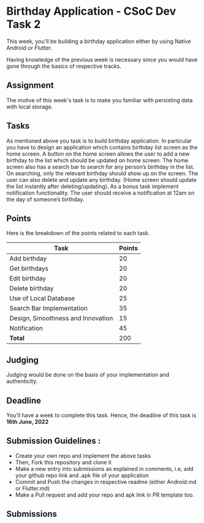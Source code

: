 # Birthday Application - CSoC Dev Task 2

This week, you'll be building a birthday application either by using Native Android or Flutter.

Having knowledge of the previous week is necessary since you would have gone through the basics of respective tracks.

## Assignment

The motive of this week's task is to make you familiar with persisting data with local storage.

## Tasks

As mentioned above you task is to build birthday application. In particular you have to design an application which contains birthday list screen as the home screen. A button on the home screen allows the user to add a new birthday to the list which should be updated on home screen. The home screen also has a search bar to search for any person’s birthday in the list. On searching, only the relevant birthday should show up on the screen. The user can also delete and update any birthday. (Home screen should update the list instantly after deleting/updating). As a bonus task implement notification functionality. The user should receive a notification at 12am on the day of someone’s birthday.

## Points
Here is the breakdown of the points related to each task.

|**Task**|**Points**  |
|--|--|
|Add birthday|20|
|Get birthdays|20|
|Edit birthday|20|
|Delete birthday|20|
|Use of Local Database|25|
|Search Bar Implementation|35|
|Design, Smoothness and Innovation|15|
|Notification|45|
|**Total**|200|

## Judging
Judging would be done on the basis of your implementation and authenticity.

## Deadline
You'll have a week to complete this task. Hence, the deadline of this task is **16th June, 2022** 

## Submission Guidelines :

- Create your own repo and implement the above tasks
- Then, Fork this repository and clone it
- Make a new entry into submissions as explained in comments, i.e, add your github repo link and .apk file of your application
- Commit and Push the changes in respective readme (either  Android.md or Flutter.md)
- Make a Pull request and add your repo and apk link in PR template too.

## Submissions
<!-- Add you name in below list as -->
<!-- - Your Name - [Repo Name](Link) [APK](APK Link) -->
